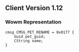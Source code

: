 ## Client Version 1.12

### Wowm Representation
```rust,ignore
cmsg CMSG_PET_RENAME = 0x0177 {
    Guid pet_guid;    
    CString name;    
}

```
